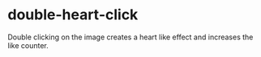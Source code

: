 # double-heart-click
Double clicking on the image creates a heart like effect and increases the like counter.
